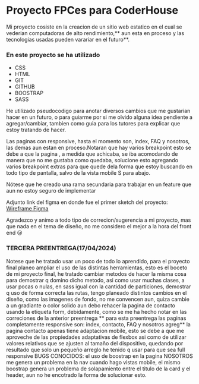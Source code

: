 # Proyecto FPCes para CoderHouse

Mi proyecto cosiste en la creacion de un sitio web estatico en el cual se vederian computadoras de alto rendimiento,** aun esta en proceso y las tecnologias usadas pueden varariar en el futuro**.

### En este proyecto se ha utilizado 
- CSS
- HTML
- GIT
- GITHUB
- BOOSTRAP
- SASS

He utilizado pseudocodigo para anotar diversos cambios que me gustarian hacer en un futuro, o para guiarme por si me olvido alguna idea pendiente a agregar/cambiar, tambien como guia para los tutores para explicar que estoy tratando de hacer.

Las paginas con responsive, hasta el momento son, index, FAQ y nosotros, las demas aun estan en proceso.Notaran que hay varios breakpoint esto se debe a que la pagina , a medida que achicaba, se iba acomodando de manera que no me gustaba como quedaba, solucione esto agregando varios breakpoint extras para que quede dela forma que estoy buscando en todo tipo de pantalla, salvo de la vista mobile S para abajo.

Nótese que he creado una rama secundaria para trabajar en un feature que aun no estoy seguro de implementar

Adjunto link del figma en donde fue el primer sketch del proyecto: [Wireframe Figma](http://www.figma.com/file/5Iryuf3rrrXeV7q8o8nfs0/wireframe?type=design&node-id=0%3A1&mode=design&t=g3nXirOlbx02pevP-1 "Skecth Figma")

Agradezco y animo a todo tipo de correcion/sugerencia a mi proyecto, mas que nada en el tema de diseño, no me considero el mejor a la hora del front end :cry:

### TERCERA PREENTREGA(17/04/2024)
Notese que he tratado usar un poco de todo lo aprendido, para el proyecto final planeo ampliar el uso de las distintas herramientas, esto es el boceto de mi proyecto final, he tratado cambiar metodos de hacer la misma cosa para demostrar q domino dicho metodo, asi como usar muchas clases, a usar pocas o nulas, en sass igual con la cantidad de particiones, demostrar q uso de forma correcta las rutas, tengo planeado distintos cambios en el diseño, como las imagenes de fondo, no me convencen aun, quiza cambie a un gradiante o color solido
aun debo rehacer la pagina de contacto usando la etiqueta form, debidamente, como se me ha hecho notar en las correciones de la anterior preentrega
** para esta preentrega las paginas completamente responsive son: index, contacto, FAQ y nosotros agreg**
la pagina contacto apenas tiene adaptacion mobile, esto se debe a que me aproveche de las propiedades adaptativas de flexbox asi como de utilizar valores relativos que se ajusten al tamaño del dispositivo, quedando por resultado que solo un pequeño arreglo he tenido q usar para que sea full responsive
BUGS CONOCIDOS:
el uso de boostrap en la pagina NOSOTROS me genera un problema en la nav cuando hago vistas mobile, el mismo boostrap genera un problema de solapamiento entre el titulo de la card y el header, aun no he encotrado la forma de solucionar esto.
